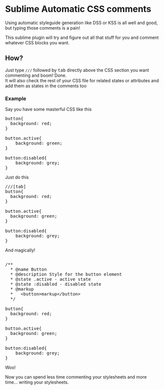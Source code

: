 Sublime Automatic CSS comments
=========================

Using automatic styleguide generation like DSS or KSS is all well and good, but typing those comments is a pain!

This sublime plugin will try and figure out all that stuff for you and comment whatever CSS blocks you want.

<h2>How?</h2>
Just type <code>///</code> followed by <kbd>tab</kbd> directly above the CSS section you want commenting and boom! Done.<br/>
It will also check the rest of your CSS file for related states or attributes and add them as states in the comments too

<h3>Example</h3>

Say you have some masterful CSS like this

<pre>
button{
  background: red;
}

button.active{
	background: green;
}

button:disabled{
	background: grey;
}
</pre>

Just do this

<pre>
///[tab]
button{
  background: red;
}

button.active{
  background: green;
}

button:disabled{
	background: grey;
}
</pre>

And magically!

<pre>

/**
  * @name Button
  * @description Style for the button element
  * @state .active - active state
  * @state :disabled - disabled state
  * @markup
  *   &lt;button&gt;markup&lt;/button&gt;
  */

button{
  background: red;
}

button.active{
  background: green;
}

button:disabled{
	background: grey;
}
</pre>

Woo!

Now you can spend less time commenting your stylesheets and more time... writing your stylesheets.
